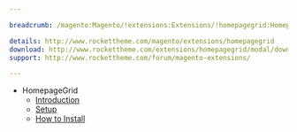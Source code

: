 ```yaml
---

breadcrumb: /magento:Magento/!extensions:Extensions/!homepagegrid:HomepageGrid

details: http://www.rockettheme.com/magento/extensions/homepagegrid
download: http://www.rockettheme.com/extensions/homepagegrid/modal/downloads
support: http://www.rockettheme.com/forum/magento-extensions/

---
```


* HomepageGrid
    * [Introduction](INDEX.md)
    * [Setup](INDEX.md#setup)
    * [How to Install](INDEX.md#how-to-install)